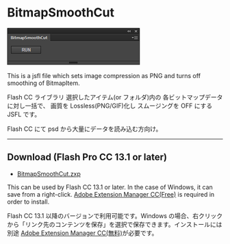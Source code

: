 BitmapSmoothCut
=======

![BitmapSmoothCut Panel](img/image.png)

This is a jsfl file which sets image compression as PNG and turns off smoothing of BitmapItem.

Flash CC ライブラリ 選択したアイテム(or フォルダ)内の 各ビットマップデータに対し一括で、
画質を Lossless(PNG/GIF)化し スムージングを OFF にする JSFL です。

Flash CC にて psd から大量にデータを読み込む方向け。

---
## Download (Flash Pro CC 13.1 or later)

* [BitmapSmoothCut.zxp](https://raw.github.com/siratama/BitmapSmoothCut/master/download/BitmapSmoothCut.zxp)

This can be used by Flash CC 13.1 or later. In the case of Windows, it can save from a right-click. [Adobe Extension Manager CC(Free)](http://www.adobe.com/exchange/em_download/) is required in order to install.

Flash CC 13.1 以降のバージョンで利用可能です。Windows の場合、右クリックから「リンク先のコンテンツを保存」を選択で保存できます。インストールには別途 [Adobe Extension Manager CC(無料)](http://www.adobe.com/jp/exchange/em_download/)が必要です。
